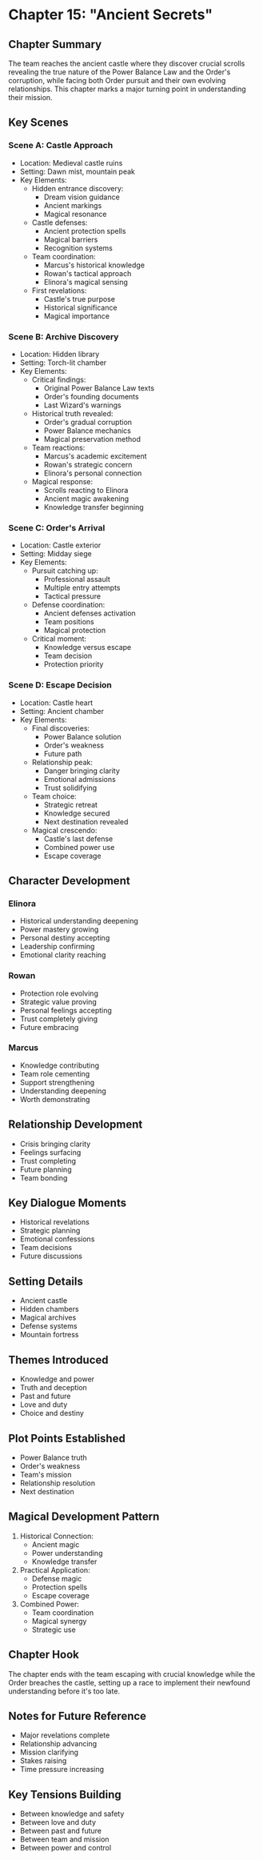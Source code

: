 # Chapter 15: "Ancient Secrets"

## Chapter Summary
The team reaches the ancient castle where they discover crucial scrolls revealing the true nature of the Power Balance Law and the Order's corruption, while facing both Order pursuit and their own evolving relationships. This chapter marks a major turning point in understanding their mission.

## Key Scenes

### Scene A: Castle Approach
- Location: Medieval castle ruins
- Setting: Dawn mist, mountain peak
- Key Elements:
  * Hidden entrance discovery:
    - Dream vision guidance
    - Ancient markings
    - Magical resonance
  * Castle defenses:
    - Ancient protection spells
    - Magical barriers
    - Recognition systems
  * Team coordination:
    - Marcus's historical knowledge
    - Rowan's tactical approach
    - Elinora's magical sensing
  * First revelations:
    - Castle's true purpose
    - Historical significance
    - Magical importance

### Scene B: Archive Discovery
- Location: Hidden library
- Setting: Torch-lit chamber
- Key Elements:
  * Critical findings:
    - Original Power Balance Law texts
    - Order's founding documents
    - Last Wizard's warnings
  * Historical truth revealed:
    - Order's gradual corruption
    - Power Balance mechanics
    - Magical preservation method
  * Team reactions:
    - Marcus's academic excitement
    - Rowan's strategic concern
    - Elinora's personal connection
  * Magical response:
    - Scrolls reacting to Elinora
    - Ancient magic awakening
    - Knowledge transfer beginning

### Scene C: Order's Arrival
- Location: Castle exterior
- Setting: Midday siege
- Key Elements:
  * Pursuit catching up:
    - Professional assault
    - Multiple entry attempts
    - Tactical pressure
  * Defense coordination:
    - Ancient defenses activation
    - Team positions
    - Magical protection
  * Critical moment:
    - Knowledge versus escape
    - Team decision
    - Protection priority

### Scene D: Escape Decision
- Location: Castle heart
- Setting: Ancient chamber
- Key Elements:
  * Final discoveries:
    - Power Balance solution
    - Order's weakness
    - Future path
  * Relationship peak:
    - Danger bringing clarity
    - Emotional admissions
    - Trust solidifying
  * Team choice:
    - Strategic retreat
    - Knowledge secured
    - Next destination revealed
  * Magical crescendo:
    - Castle's last defense
    - Combined power use
    - Escape coverage

## Character Development

### Elinora
- Historical understanding deepening
- Power mastery growing
- Personal destiny accepting
- Leadership confirming
- Emotional clarity reaching

### Rowan
- Protection role evolving
- Strategic value proving
- Personal feelings accepting
- Trust completely giving
- Future embracing

### Marcus
- Knowledge contributing
- Team role cementing
- Support strengthening
- Understanding deepening
- Worth demonstrating

## Relationship Development
- Crisis bringing clarity
- Feelings surfacing
- Trust completing
- Future planning
- Team bonding

## Key Dialogue Moments
- Historical revelations
- Strategic planning
- Emotional confessions
- Team decisions
- Future discussions

## Setting Details
- Ancient castle
- Hidden chambers
- Magical archives
- Defense systems
- Mountain fortress

## Themes Introduced
- Knowledge and power
- Truth and deception
- Past and future
- Love and duty
- Choice and destiny

## Plot Points Established
- Power Balance truth
- Order's weakness
- Team's mission
- Relationship resolution
- Next destination

## Magical Development Pattern
1. Historical Connection:
   - Ancient magic
   - Power understanding
   - Knowledge transfer
2. Practical Application:
   - Defense magic
   - Protection spells
   - Escape coverage
3. Combined Power:
   - Team coordination
   - Magical synergy
   - Strategic use

## Chapter Hook
The chapter ends with the team escaping with crucial knowledge while the Order breaches the castle, setting up a race to implement their newfound understanding before it's too late.

## Notes for Future Reference
- Major revelations complete
- Relationship advancing
- Mission clarifying
- Stakes raising
- Time pressure increasing

## Key Tensions Building
- Between knowledge and safety
- Between love and duty
- Between past and future
- Between team and mission
- Between power and control
